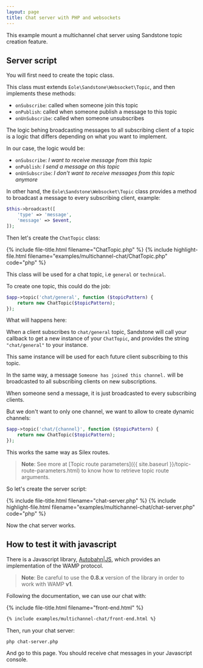 ```yaml
---
layout: page
title: Chat server with PHP and websockets
---
```


This example mount a multichannel chat server
using Sandstone topic creation feature.


## Server script

You will first need to create the topic class.

This class must extends `Eole\Sandstone\Websocket\Topic`,
and then implements these methods:

- `onSubscribe`: called when someone join this topic
- `onPublish`: called when someone publish a message to this topic
- `onUnSubscribe`: called when someone unsubscribes

The logic behing broadcasting messages to all subscribing client of a topic is a logic
that differs depending on what you want to implement.

In our case, the logic would be:

- `onSubscribe`: *I want to receive message from this topic*
- `onPublish`: *I send a message on this topic*
- `onUnSubscribe`: *I don't want to receive messages from this topic anymore*

In other hand, the `Eole\Sandstone\Websocket\Topic` class provides a method
to broadcast a message to every subscribing client, example:

``` php
$this->broadcast([
    'type' => 'message',
    'message' => $event,
]);
```

Then let's create the `ChatTopic` class:

{% include file-title.html filename="ChatTopic.php" %}
{% include highlight-file.html filename="examples/multichannel-chat/ChatTopic.php" code="php" %}

This class will be used for a chat topic, i.e `general` or `technical`.

To create one topic, this could do the job:

``` php
$app->topic('chat/general', function ($topicPattern) {
    return new ChatTopic($topicPattern);
});
```

What will happens here:

When a client subscribes to `chat/general` topic,
Sandstone will call your callback to get a new instance of your `ChatTopic`,
and provides the string `"chat/general"` to your instance.

This same instance will be used for each future client subscribing to this topic.

In the same way, a message `Someone has joined this channel.` will be broadcasted
to all subscribing clients on new subscriptions.

When someone send a message, it is just broadcasted to every subscribing clients.

But we don't want to only one channel, we want to allow to create dynamic channels:

``` php
$app->topic('chat/{channel}', function ($topicPattern) {
    return new ChatTopic($topicPattern);
});
```

This works the same way as Silex routes.

> **Note**: See more at [Topic route parameters]({{ site.baseurl }}/topic-route-parameters.html)
> to know how to retrieve topic route arguments.

So let's create the server script:

{% include file-title.html filename="chat-server.php" %}
{% include highlight-file.html filename="examples/multichannel-chat/chat-server.php" code="php" %}

Now the chat server works.


## How to test it with javascript

There is a Javascript library,
[Autobahn|JS](http://autobahn.ws/js/reference_wampv1.html),
which provides an implementation of the WAMP protocol.

> **Note**:
> Be careful to use the **0.8.x** version of the library
> in order to work with WAMP **v1**.

Following the documentation, we can use our chat with:

{% include file-title.html filename="front-end.html" %}
``` html
{% include examples/multichannel-chat/front-end.html %}
```

Then, run your chat server:

<pre class="command-line" data-prompt="$"><code class="language-bash">php chat-server.php</code></pre>

And go to this page. You should receive chat messages in your Javascript console.
